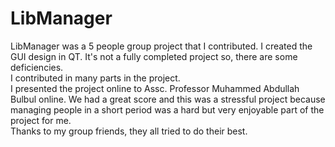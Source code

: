 # LibManager
LibManager was a 5 people group project that I contributed. I created the GUI design in QT. It's not a fully completed project so, there are some deficiencies.  
I contributed in many parts in the project.  
I presented the project online to Assc. Professor Muhammed Abdullah Bulbul online. 
We had a great score and this was a stressful project because managing people in a short period was a hard but very enjoyable part of the project for me.   
Thanks to my group friends, they all tried to do their best.

